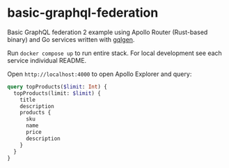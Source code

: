 # basic-graphql-federation

Basic GraphQL federation 2 example using Apollo Router (Rust-based binary) and Go services written with [gqlgen](https://gqlgen.com/).

Run `docker compose up` to run entire stack. For local development see each service individual README.

Open `http://localhost:4000` to open Apollo Explorer and query:

```graphql
query topProducts($limit: Int) {
  topProducts(limit: $limit) {
    title
    description
    products {
      sku
      name
      price
      description
    }
  }
}
```
